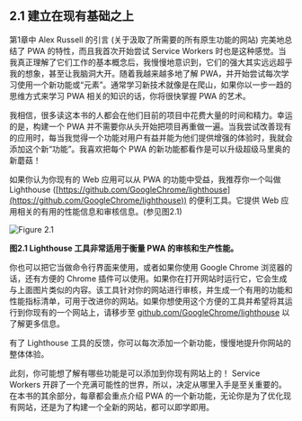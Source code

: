 ## 2.1 建立在现有基础之上

第1章中 Alex Russell 的引言 (关于汲取了所需要的所有原生功能的网站) 完美地总结了 PWA 的特性，而且我首次开始尝试 Service Workers 时也是这种感觉。当我真正理解了它们工作的基本概念后，我慢慢地意识到，它们的强大其实远远超乎我的想象，甚至让我脑洞大开。随着我越来越多地了解 PWA，并开始尝试每次学习使用一个新功能或“元素”。通常学习新技术就像是在爬山，如果你以一步一趋的思维方式来学习 PWA 相关的知识的话，你将很快掌握 PWA 的艺术。

我相信，很多读这本书的人都会在他们目前的项目中花费大量的时间和精力。幸运的是，构建一个 PWA 并不需要你从头开始把项目再重做一遍。当我尝试改善现有的应用时，每当我觉得一个功能对用户有益并能为他们提供增强的体验时，我就会添加这个新“功能”。我喜欢把每个 PWA 的新功能都看作是可以升级超级马里奥的新蘑菇！

如果你认为你现有的 Web 应用可以从 PWA 的功能中受益，我推荐你一个叫做 Lighthouse ([https://github.com/GoogleChrome/lighthouse](https://github.com/GoogleChrome/lighthouse)) 的便利工具。它提供 Web 应用相关的有用的性能信息和审核信息。(参见图2.1)

![Figure 2.1](../assets/figure2.1.png)

**图2.1 Lighthouse 工具非常适用于衡量 PWA 的审核和生产性能。**

你也可以把它当做命令行界面来使用，或者如果你使用 Google Chrome 浏览器的话，还有方便的 Chrome 插件可以使用。如果你在打开网站时运行它，它会生成与上面图片类似的内容。该工具针对你的网站进行审核，并生成一个有用的功能和性能指标清单，可用于改进你的网站。如果你想使用这个方便的工具并希望将其运行到你现有的一个网站上，请移步至 [github.com/GoogleChrome/lighthouse](https://github.com/GoogleChrome/lighthouse) 以了解更多信息。

有了 Lighthouse 工具的反馈，你可以每次添加一个新功能，慢慢地提升你网站的整体体验。

此刻，你可能想了解有哪些功能是可以添加到你现有网站上的！ Service Workers 开辟了一个充满可能性的世界，所以，决定从哪里入手是至关重要的。在本书的其余部分，每章都会重点介绍 PWA 的一个新功能，无论你是为了优化现有网站，还是为了构建一个全新的网站，都可以即学即用。
